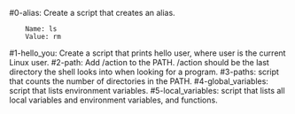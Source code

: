 #0-alias:
	Create a script that creates an alias.

		Name: ls
		Value: rm
#1-hello_you:
	Create a script that prints hello user, where user is the current Linux user.
#2-path:
	Add /action to the PATH. /action should be the last directory the shell looks into when looking for a program.
#3-paths:
	 script that counts the number of directories in the PATH.
#4-global_variables:
	script that lists environment variables.
#5-local_variables:
	 script that lists all local variables and environment variables, and functions.
